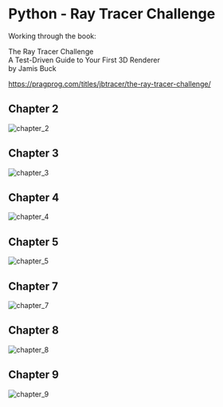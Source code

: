 # Python - Ray Tracer Challenge

Working through the book:

The Ray Tracer Challenge  
A Test-Driven Guide to Your First 3D Renderer  
by Jamis Buck  

https://pragprog.com/titles/jbtracer/the-ray-tracer-challenge/

## Chapter 2
![chapter_2](https://user-images.githubusercontent.com/392577/192130419-f8bc8b8d-7bdf-4333-b083-d2147a6391c1.png)

## Chapter 3
![chapter_3](https://user-images.githubusercontent.com/392577/192130424-60db72db-d90e-461c-836c-0f78084c1a42.png)

## Chapter 4
![chapter_4](https://user-images.githubusercontent.com/392577/192130425-4f9ff6e8-ebf1-404b-8f4f-0bf601a5138e.png)

## Chapter 5
![chapter_5](https://user-images.githubusercontent.com/392577/192130430-06849013-3b9e-48b9-9a40-ce648d3ed283.png)

## Chapter 7
![chapter_7](https://user-images.githubusercontent.com/392577/192130432-1e02c2ee-d20f-440f-b024-06b9b2cdb9a8.png)

## Chapter 8
![chapter_8](https://user-images.githubusercontent.com/392577/192130437-3660382a-ce8b-43d9-9df8-0fd41525d905.png)

## Chapter 9
![chapter_9](https://user-images.githubusercontent.com/392577/192133933-12883554-b79a-4772-8ed4-ada9c92020e3.png)
